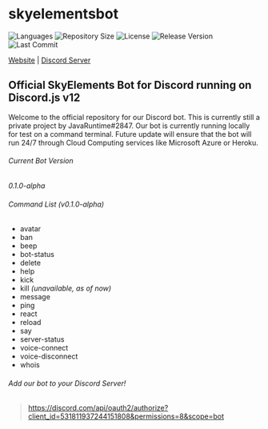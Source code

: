 # skyelementsbot

![Languages](https://img.shields.io/github/languages/top/javaruntimemc/skyelementsbot) ![Repository Size](https://img.shields.io/github/repo-size/javaruntimemc/skyelementsbot) ![License](https://img.shields.io/github/license/javaruntimemc/skyelementsbot) ![Release Version](https://img.shields.io/github/v/release/javaruntimemc/skyelementsbot?include_prereleases) ![Last Commit](https://img.shields.io/github/last-commit/javaruntimemc/skyelementsbot)

[Website](https://skyelements.weebly.com/) | [Discord Server](https://discord.gg/2YSCcK2Bbn/)

## Official SkyElements Bot for Discord running on Discord.js v12

Welcome to the official repository for our Discord bot. This is currently still a private project by JavaRuntime#2847. Our bot is currently running locally for test on a command terminal. Future update will ensure that the bot will run 24/7 through Cloud Computing services like Microsoft Azure or Heroku.

###### Current Bot Version
*0.1.0-alpha*

###### Command List (v0.1.0-alpha)

* avatar
* ban
* beep
* bot-status
* delete
* help
* kick
* kill *(unavailable, as of now)*
* message
* ping
* react
* reload
* say
* server-status
* voice-connect
* voice-disconnect
* whois

###### Add our bot to your Discord Server!

> https://discord.com/api/oauth2/authorize?client_id=531811937244151808&permissions=8&scope=bot
